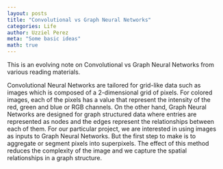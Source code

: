 ```yaml
---
layout: posts
title: "Convolutional vs Graph Neural Networks"
categories: Life
author: Uzziel Perez
meta: "Some basic ideas"
math: true
---
```


This is an evolving note on Convolutional vs Graph Neural Networks from various reading materials.

Convolutional Neural Networks are tailored for grid-like data such as images which is composed of a 2-dimensional grid of pixels. For colored images, each of the pixels has a value that represent the intensity of the red, green and blue or RGB channels. On the other hand, Graph Neural Networks are designed for graph structured data where entries are represented as nodes and the edges represent the relationships between each of them. For our particular project, we are interested in using images as inputs to Graph Neural Networks. But the first step to make is to aggregate or segment pixels into superpixels. The effect of this method reduces the complexity of the image and we capture the spatial relationships in a graph structure.

 
